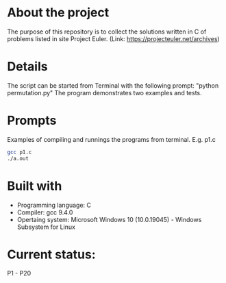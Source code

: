 # About the project
The purpose of this repository is to collect the solutions written in C of problems listed in site Project Euler. (Link: https://projecteuler.net/archives)


# Details
The script can be started from Terminal with the following prompt: "python permutation.py"
The program demonstrates two examples and tests.

# Prompts
Examples of compiling and runnings the programs from terminal. E.g. p1.c
```bash
gcc p1.c
./a.out
```


# Built with
- Programming language: C
- Compiler: gcc 9.4.0
- Opertaing system: Microsoft Windows 10 (10.0.19045) - Windows Subsystem for Linux

# Current status:
P1 - P20

